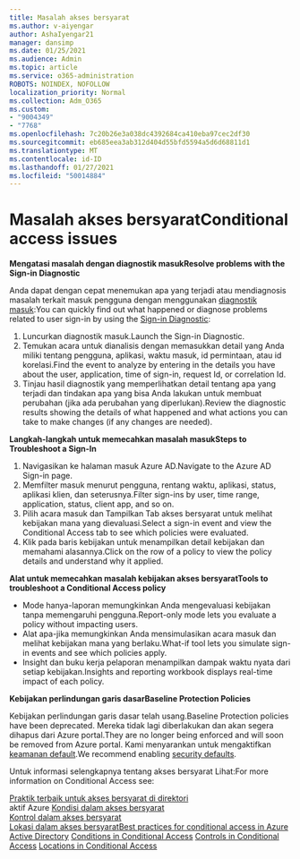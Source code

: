 ```yaml
---
title: Masalah akses bersyarat
ms.author: v-aiyengar
author: AshaIyengar21
manager: dansimp
ms.date: 01/25/2021
ms.audience: Admin
ms.topic: article
ms.service: o365-administration
ROBOTS: NOINDEX, NOFOLLOW
localization_priority: Normal
ms.collection: Adm_O365
ms.custom:
- "9004349"
- "7768"
ms.openlocfilehash: 7c20b26e3a038dc4392684ca410eba97cec2df30
ms.sourcegitcommit: eb685eea3ab312d404d55bfd5594a5d6d68811d1
ms.translationtype: MT
ms.contentlocale: id-ID
ms.lasthandoff: 01/27/2021
ms.locfileid: "50014884"
---
```

# <a name="conditional-access-issues"></a><span data-ttu-id="8b600-102">Masalah akses bersyarat</span><span class="sxs-lookup"><span data-stu-id="8b600-102">Conditional access issues</span></span>

<span data-ttu-id="8b600-103">**Mengatasi masalah dengan diagnostik masuk**</span><span class="sxs-lookup"><span data-stu-id="8b600-103">**Resolve problems with the Sign-in Diagnostic**</span></span>

<span data-ttu-id="8b600-104">Anda dapat dengan cepat menemukan apa yang terjadi atau mendiagnosis masalah terkait masuk pengguna dengan menggunakan [diagnostik masuk](https://portal.azure.com/#blade/Microsoft_AAD_IAM/ActiveDirectoryMenuBlade/diagnose/symptomId/ms_aad_dxp_signin_caDiagnoseAndSolveSummarySymptom):</span><span class="sxs-lookup"><span data-stu-id="8b600-104">You can quickly find out what happened or diagnose problems related to user sign-in by using the [Sign-in Diagnostic](https://portal.azure.com/#blade/Microsoft_AAD_IAM/ActiveDirectoryMenuBlade/diagnose/symptomId/ms_aad_dxp_signin_caDiagnoseAndSolveSummarySymptom):</span></span>

1. <span data-ttu-id="8b600-105">Luncurkan diagnostik masuk.</span><span class="sxs-lookup"><span data-stu-id="8b600-105">Launch the Sign-in Diagnostic.</span></span>
1. <span data-ttu-id="8b600-106">Temukan acara untuk dianalisis dengan memasukkan detail yang Anda miliki tentang pengguna, aplikasi, waktu masuk, id permintaan, atau id korelasi.</span><span class="sxs-lookup"><span data-stu-id="8b600-106">Find the event to analyze by entering in the details you have about the user, application, time of sign-in, request Id, or correlation Id.</span></span>
1. <span data-ttu-id="8b600-107">Tinjau hasil diagnostik yang memperlihatkan detail tentang apa yang terjadi dan tindakan apa yang bisa Anda lakukan untuk membuat perubahan (jika ada perubahan yang diperlukan).</span><span class="sxs-lookup"><span data-stu-id="8b600-107">Review the diagnostic results showing the details of what happened and what actions you can take to make changes (if any changes are needed).</span></span>

<span data-ttu-id="8b600-108">**Langkah-langkah untuk memecahkan masalah masuk**</span><span class="sxs-lookup"><span data-stu-id="8b600-108">**Steps to Troubleshoot a Sign-In**</span></span> 

1. <span data-ttu-id="8b600-109">Navigasikan ke halaman masuk Azure AD.</span><span class="sxs-lookup"><span data-stu-id="8b600-109">Navigate to the Azure AD Sign-in page.</span></span>
1. <span data-ttu-id="8b600-110">Memfilter masuk menurut pengguna, rentang waktu, aplikasi, status, aplikasi klien, dan seterusnya.</span><span class="sxs-lookup"><span data-stu-id="8b600-110">Filter sign-ins by user, time range, application, status, client app, and so on.</span></span>
1. <span data-ttu-id="8b600-111">Pilih acara masuk dan Tampilkan Tab akses bersyarat untuk melihat kebijakan mana yang dievaluasi.</span><span class="sxs-lookup"><span data-stu-id="8b600-111">Select a sign-in event and view the Conditional Access tab to see which policies were evaluated.</span></span>
1. <span data-ttu-id="8b600-112">Klik pada baris kebijakan untuk menampilkan detail kebijakan dan memahami alasannya.</span><span class="sxs-lookup"><span data-stu-id="8b600-112">Click on the row of a policy to view the policy details and understand why it applied.</span></span>

<span data-ttu-id="8b600-113">**Alat untuk memecahkan masalah kebijakan akses bersyarat**</span><span class="sxs-lookup"><span data-stu-id="8b600-113">**Tools to troubleshoot a Conditional Access policy**</span></span>

- <span data-ttu-id="8b600-114">Mode hanya-laporan memungkinkan Anda mengevaluasi kebijakan tanpa memengaruhi pengguna.</span><span class="sxs-lookup"><span data-stu-id="8b600-114">Report-only mode lets you evaluate a policy without impacting users.</span></span>
- <span data-ttu-id="8b600-115">Alat apa-jika memungkinkan Anda mensimulasikan acara masuk dan melihat kebijakan mana yang berlaku.</span><span class="sxs-lookup"><span data-stu-id="8b600-115">What-if tool lets you simulate sign-in events and see which policies apply.</span></span>
- <span data-ttu-id="8b600-116">Insight dan buku kerja pelaporan menampilkan dampak waktu nyata dari setiap kebijakan.</span><span class="sxs-lookup"><span data-stu-id="8b600-116">Insights and reporting workbook displays real-time impact of each policy.</span></span>

<span data-ttu-id="8b600-117">**Kebijakan perlindungan garis dasar**</span><span class="sxs-lookup"><span data-stu-id="8b600-117">**Baseline Protection Policies**</span></span>

<span data-ttu-id="8b600-118">Kebijakan perlindungan garis dasar telah usang.</span><span class="sxs-lookup"><span data-stu-id="8b600-118">Baseline Protection policies have been deprecated.</span></span> <span data-ttu-id="8b600-119">Mereka tidak lagi diberlakukan dan akan segera dihapus dari Azure portal.</span><span class="sxs-lookup"><span data-stu-id="8b600-119">They are no longer being enforced and will soon be removed from Azure portal.</span></span> <span data-ttu-id="8b600-120">Kami menyarankan untuk mengaktifkan [keamanan default](https://docs.microsoft.com/azure/active-directory/fundamentals/concept-fundamentals-security-defaults).</span><span class="sxs-lookup"><span data-stu-id="8b600-120">We recommend enabling [security defaults](https://docs.microsoft.com/azure/active-directory/fundamentals/concept-fundamentals-security-defaults).</span></span>

<span data-ttu-id="8b600-121">Untuk informasi selengkapnya tentang akses bersyarat Lihat:</span><span class="sxs-lookup"><span data-stu-id="8b600-121">For more information on Conditional Access see:</span></span>

<span data-ttu-id="8b600-122">[Praktik terbaik untuk akses bersyarat di direktori](https://docs.microsoft.com/azure/active-directory/conditional-access/best-practices)  
 aktif Azure [Kondisi dalam akses bersyarat](https://docs.microsoft.com/azure/active-directory/conditional-access/best-practices)  
 [Kontrol dalam akses bersyarat](https://docs.microsoft.com/azure/active-directory/conditional-access/controls)  
 [Lokasi dalam akses bersyarat](https://docs.microsoft.com/azure/active-directory/conditional-access/location-condition)</span><span class="sxs-lookup"><span data-stu-id="8b600-122">[Best practices for conditional access in Azure Active Directory](https://docs.microsoft.com/azure/active-directory/conditional-access/best-practices) 
[Conditions in Conditional Access](https://docs.microsoft.com/azure/active-directory/conditional-access/best-practices) 
[Controls in Conditional Access](https://docs.microsoft.com/azure/active-directory/conditional-access/controls) 
[Locations in Conditional Access ](https://docs.microsoft.com/azure/active-directory/conditional-access/location-condition)</span></span>
